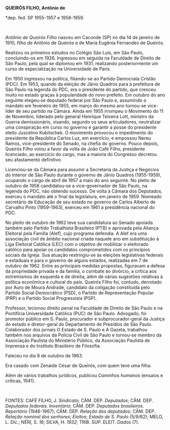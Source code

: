 **QUEIRÓS FILHO, Antônio de**

\*dep. fed. SP 1955-1957 e 1958-1959.

 

*Antônio de Queirós Filho* nasceu em Caconde (SP) no dia 14 de janeiro
de 1910, filho de Antônio de Queirós e de Maria Eugênia Fernandes de
Queirós.

Realizou os primeiros estudos no Colégio São Luís, em São Paulo,
concluindo-os em 1926. Ingressou em seguida na Faculdade de Direito de
São Paulo, pela qual se diplomou em 1931, realizando posteriormente um
curso de especialização na Universidade de Paris.

Em 1950 ingressou na política, filiando-se ao Partido Democrata Cristão
(PDC). Em 1953, quando da eleição de Jânio Quadros para a prefeitura de
São Paulo na legenda do PDC, era o presidente do partido, que cresceu
muito no estado graças à popularidade do novo prefeito. Em outubro do
ano seguinte elegeu-se deputado federal por São Paulo e, assumindo o
mandato em fevereiro de 1955, em março do mesmo ano tornou-se vice-líder
de seu partido na Câmara. Ainda em 1955 irrompeu o Movimento do 11 de
Novembro, liderado pelo general Henrique Teixeira Lott, ministro da
Guerra demissionário, visando, segundo os seus articuladores,
neutralizar uma conspiração em curso no governo e garantir a posse do
presidente eleito Juscelino Kubitschek. O movimento provocou o
impedimento do presidente da República Carlos Luz, em exercício, e
empossou Nereu Ramos, vice-presidente do Senado, na chefia do governo.
Pouco depois, Queirós Filho votou a favor da volta de João Café Filho,
presidente licenciado, ao exercício do cargo, mas a maioria do Congresso
decretou seu afastamento definitivo.

Licenciou-se da Câmara para assumir a Secretaria da Justiça e Negócios
do Interior de São Paulo durante o governo de Jânio Quadros (1955-1959),
ocupando o cargo de abril de 1957 a maio do ano seguinte. No pleito de
outubro de 1958 candidatou-se a vice-governador de São Paulo, na legenda
do PDC, não obtendo sucesso. De volta à Câmara dos Deputados, exerceu o
mandato até o final da legislatura, em janeiro de 1959. Nomeado
secretário de Educação de seu estado no governo de Carlos Alberto de
Carvalho Pinto (1959-1963), exerceu em 1961 a presidência nacional do
PDC.

No pleito de outubro de 1962 teve sua candidatura ao Senado apoiada
também pelo Partido Trabalhista Brasileiro (PTB) e aprovada pela Aliança
Eleitoral pela Família (Alef), cujo programa defendia. A Alef era uma
associação civil de âmbito nacional criada naquele ano em substituição à
Liga Eleitoral Católica (LEC) com o objetivo de mobilizar o eleitorado
católico para apoiar os candidatos comprometidos com os princípios
sociais da Igreja. Sua atuação restringiu-se às eleições legislativas
federais e estaduais e para o governo de alguns estados, realizadas em 7
de outubro de 1962. Entre as principais medidas propostas, figuravam a
defesa da propriedade privada e da família, o combate ao divórcio, a
crítica aos extremismos de esquerda e de direita, além de várias
sugestões relativas à política econômica e cultural do país. Queirós
Filho foi, contudo, derrotado por Auro de Moura Andrade, candidato da
coligação constituída pelo Partido Social Democrático (PSD), o Partido
de Representação Popular (PRP) e o Partido Social Progressista (PSP).

Professor, lecionou direito penal na Faculdade de Direito de São Paulo e
na Pontifícia Universidade Católica (PUC) de São Paulo. Advogado, foi
promotor público em S. Paulo, procurador e subprocurador-geral da
Justiça do estado e diretor-geral do Departamento de Presídios de São
Paulo. Colaborador dos jornais O Estado de S. Paulo e A Gazeta,
trabalhou também nos arquivos da Polícia Civil de São Paulo e tornou-se
membro da Associação Paulista do Ministério Público, da Associação
Paulista de Imprensa e do Instituto Brasileiro de Filosofia.

Faleceu no dia 8 de outubro de 1963.

Era casado com Zenaide César de Queirós, com quem teve uma filha.

Além de vários trabalhos jurídicos, publicou *Caminhos humanos* (ensaios
e críticas, 1941).

 

FONTES: CAFÉ FILHO, J. *Sindicato*; CÂM. DEP. *Deputados*; CÂM. DEP.
*Deputados federais. Inventário*; CÂM. DEP. *Deputados brasileiros.
Repertório* (1946-1967); CÂM. DEP. *Relação dos deputados*; CÂM. DEP.
*Relação nominal dos senhores*; *Eleitos*; *Estado de S. Paulo*
(5/9/62); MELO, L. *Dic*.; NÉRI, S. *16*; SILVA, H. *1932*; TRIB. SUP.
ELEIT. *Dados* (7).

 
